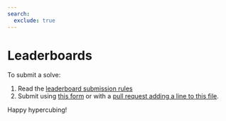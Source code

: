 ```yaml
---
search:
  exclude: true
---
```


# Leaderboards

To submit a solve:

1. Read the [leaderboard submission rules](rules)
2. Submit using [this form](https://forms.gle/Y7Vpi3pb8989Ay8W8) or with a [pull request adding a line to this file](https://github.com/Hypercubers/hypercubing.xyz/blob/main/docs/leaderboards/solves.csv).

Happy hypercubing!
